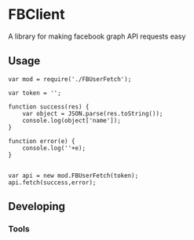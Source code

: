 

# FBClient
A library for making facebook graph API requests easy


## Usage
	var mod = require('./FBUserFetch');
	
	var token = '';
	
	function success(res) {
		var object = JSON.parse(res.toString());
		console.log(object['name']);
	}
	
	function error(e) {
		console.log(''+e);
	}
	
	
	var api = new mod.FBUserFetch(token);
	api.fetch(success,error);



## Developing



### Tools

